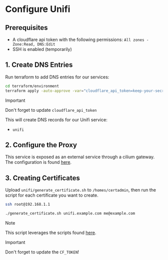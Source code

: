 # Configure Unifi

## Prerequisites
- A cloudflare api token with the following permissions:
    `All zones - Zone:Read, DNS:Edit`
- SSH is enabled (temporarily)

## 1. Create DNS Entries
Run terraform to add DNS entries for our services:
```sh
cd terraform/environment
terraform apply -auto-approve -var="cloudflare_api_token=keep-your-secrets"
```
> [!IMPORTANT]
> Don't forget to update `cloudflare_api_token`

This will create DNS records for our Unifi service:
- `unifi`

## 2. Configure the Proxy
This service is exposed as an external service through a cilium gateway. The configuration is found [here](../kubernetes/apps/base/external).

## 3. Creating Certificates

Upload `unifi/generate_certificate.sh` to `/homes/certadmin`, then run the script for each certificate you want to create.

```sh
ssh root@192.168.1.1

./generate_certificate.sh unifi.example.com me@example.com
```
> [!NOTE]
> This script leverages the scripts found [here](https://community.ui.com/questions/UniFi-Installation-Scripts-or-UniFi-Easy-Update-Script-or-UniFi-Lets-Encrypt-or-UniFi-Easy-Encrypt-/ccbc7530-dd61-40a7-82ec-22b17f027776).

> [!IMPORTANT]
> Don't forget to update the `CF_TOKEN`!

